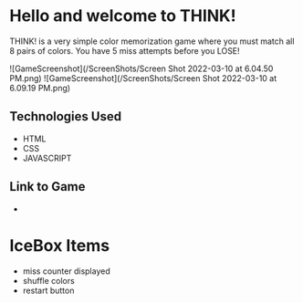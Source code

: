 # Hello and welcome to THINK!
THINK! is a very simple color memorization game where you must match all 8 pairs of colors. 
You have 5 miss attempts before you LOSE!

![GameScreenshot](/ScreenShots/Screen Shot 2022-03-10 at 6.04.50 PM.png)
![GameScreenshot](/ScreenShots/Screen Shot 2022-03-10 at 6.09.19 PM.png)


## Technologies Used
- HTML
- CSS
- JAVASCRIPT

## Link to Game
- 


# IceBox Items
- miss counter displayed
- shuffle colors
- restart button
